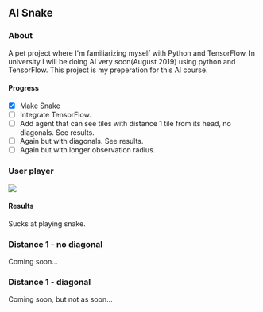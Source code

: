 ## AI Snake

### About
A pet project where I'm familiarizing myself with Python and TensorFlow.
In university I will be doing AI very soon(August 2019) using python and TensorFlow.
This project is my preperation for this AI course.

#### Progress
- [X] Make Snake 
- [ ] Integrate TensorFlow. 
- [ ] Add agent that can see tiles with distance 1 tile from its head, no diagonals. See results.
- [ ] Again but with diagonals. See results.
- [ ] Again but with longer observation radius.

### User player
![](https://github.com/JonShard/AISnake/blob/master/docs/Snake.png?raw=true)

#### Results
Sucks at playing snake.

### Distance 1 - no diagonal
Coming soon...

### Distance 1 - diagonal
Coming soon, but not as soon...

